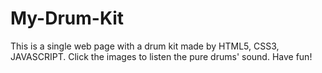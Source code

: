 # My-Drum-Kit

This is a single web page with a drum kit made by HTML5, CSS3, JAVASCRIPT. Click the images to listen the pure drums' sound. Have fun!
